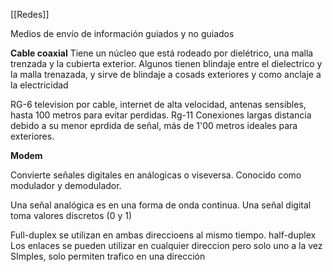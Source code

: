 [[Redes]]

Medios de envío de información guiados y no guiados

**Cable coaxial** 
Tiene un núcleo que está rodeado por dielétrico, una malla trenzada y la cubierta exterior.
Algunos tienen blindaje entre el dielectrico y la malla trenazada, y sirve de blindaje a cosads exteriores y como anclaje a la electricidad 

RG-6 television por cable, internet de alta velocidad, antenas sensibles, hasta 100 metros para evitar perdidas.
Rg-11 Conexiones largas distancia debido a su menor eprdida de señal, más de 1'00 metros ideales para exteriores.

**Modem**

Convierte señales digitales en análogicas o viseversa. Conocido como modulador y demodulador.

Una señal analógica es en una forma de onda continua.
Una señal digital toma valores discretos (0 y 1)

Full-duplex se utilizan en ambas direccioens al mismo tiempo.
half-duplex Los enlaces se pueden utilizar en cualquier direccion pero solo uno a la vez
SImples, solo permiten trafico en una dirección

